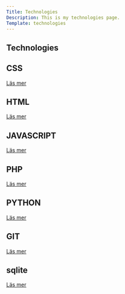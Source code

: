 ```yaml
---
Title: Technologies
Description: This is my technologies page.
Template: technologies
---
```

<div class = "r1-1" id="technologies">
    <h2>Technologies</h2>

</div>

<div class = "box r2-1" id="css">
    <h2>CSS</h2>
    <p><a href="%base_url%?technology/css">Läs mer</a></p>

</div>

<div class = "box r2-2" id="html">
    <h2>HTML</h2>
    <p><a href="%base_url%?technology/html">Läs mer</a></p>

</div>

<div class = "box r3-1">
    <h2>JAVASCRIPT</h2>
    <p><a href="%base_url%?technology/javascript">Läs mer</a></p>
</div>

<div class = "box r3-2" id="php">
    <h2>PHP</h2>
    <p><a href="%base_url%?technology/php">Läs mer</a></p>
</div>

<div class = "box r4-1" id="python">
    <h2>PYTHON</h2>
    <p><a href="%base_url%?technology/python">Läs mer</a></p>
</div>

<div class = "box r5-1" id="git">
    <h2>GIT</h2>
    <p><a href="%base_url%?technology/git">Läs mer</a></p>
</div>

<div class = "box r5-2" id="sqlite">
    <h2>sqlite</h2>
    <p><a href="%base_url%?technology/sqlite">Läs mer</a></p>
</div>